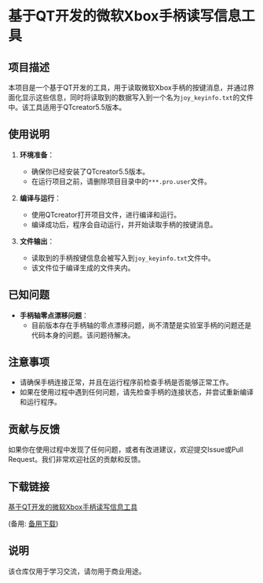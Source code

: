 # 基于QT开发的微软Xbox手柄读写信息工具

## 项目描述

本项目是一个基于QT开发的工具，用于读取微软Xbox手柄的按键消息，并通过界面化显示这些信息，同时将读取到的数据写入到一个名为`joy_keyinfo.txt`的文件中。该工具适用于QTcreator5.5版本。

## 使用说明

1. **环境准备**：
   - 确保你已经安装了QTcreator5.5版本。
   - 在运行项目之前，请删除项目目录中的`***.pro.user`文件。

2. **编译与运行**：
   - 使用QTcreator打开项目文件，进行编译和运行。
   - 编译成功后，程序会自动运行，并开始读取手柄的按键消息。

3. **文件输出**：
   - 读取到的手柄按键信息会被写入到`joy_keyinfo.txt`文件中。
   - 该文件位于编译生成的文件夹内。

## 已知问题

- **手柄轴零点漂移问题**：
  - 目前版本存在手柄轴的零点漂移问题，尚不清楚是实验室手柄的问题还是代码本身的问题。该问题待解决。

## 注意事项

- 请确保手柄连接正常，并且在运行程序前检查手柄是否能够正常工作。
- 如果在使用过程中遇到任何问题，请先检查手柄的连接状态，并尝试重新编译和运行程序。

## 贡献与反馈

如果你在使用过程中发现了任何问题，或者有改进建议，欢迎提交Issue或Pull Request。我们非常欢迎社区的贡献和反馈。

## 下载链接
[基于QT开发的微软Xbox手柄读写信息工具](https://pan.quark.cn/s/ecbcefce1d22) 

(备用: [备用下载](https://pan.baidu.com/s/1979tYT4MWwXuEiJ8sFozDg?pwd=1234))

## 说明

该仓库仅用于学习交流，请勿用于商业用途。
